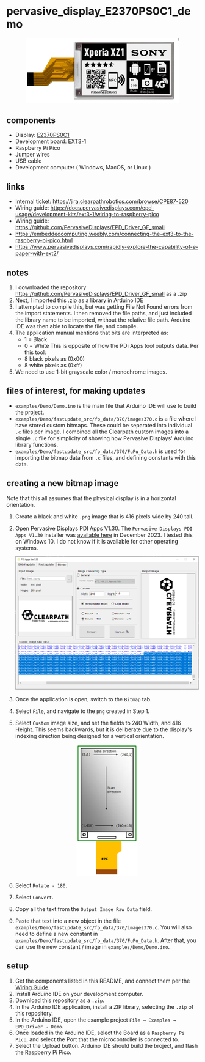 # pervasive_display_E2370PS0C1_demo

<section align="center"><img src="/readme_assets/pervasive_displays_370_1.png" width="400"/></section>

## components

- Display: [E2370PS0C1](https://www.pervasivedisplays.com/product/3-70-e-ink-displays/)
- Development board: [EXT3-1](https://www.pervasivedisplays.com/product/epd-extension-kit-gen-3-ext3/)
- Raspberry Pi Pico
- Jumper wires
- USB cable
- Development computer ( Windows, MacOS, or Linux )

## links

- Internal ticket: https://jira.clearpathrobotics.com/browse/CPE87-520
- Wiring guide: https://docs.pervasivedisplays.com/epd-usage/development-kits/ext3-1/wiring-to-raspberry-pico
- Wiring guide: https://github.com/PervasiveDisplays/EPD_Driver_GF_small
- https://embeddedcomputing.weebly.com/connecting-the-ext3-to-the-raspberry-pi-pico.html
- https://www.pervasivedisplays.com/rapidly-explore-the-capability-of-e-paper-with-ext2/


## notes

1.  I downloaded the repository <https://github.com/PervasiveDisplays/EPD_Driver_GF_small> as a .zip
2.  Next, I imported this .zip as a library in Arduino IDE
3.  I attempted to compile this, but was getting File Not Found errors from the import statements. 
    I then removed the file paths, and just included the library name to be imported, without the relative file path.
    Arduino IDE was then able to locate the file, and compile.
4.  The application manual mentions that bits are interpreted as:
    - 1 = Black
    - 0 = White
    This is opposite of how the PDi Apps tool outputs data.
    Per this tool:
    - 8 black pixels as (0x00)
    - 8 white pixels as (0xff)
5.  We need to use  1-bit grayscale color / monochrome images.

## files of interest, for making updates

- `examples/Demo/Demo.ino` is the main file that Arduino IDE will use to build the project.
- `examples/Demo/fastupdate_src/fp_data/370/images370.c` is a file where I have stored custom bitmaps.
  These could be separated into individual `.c` files per image.
  I combined all the Clearpath custom images into a single `.c` file for simplicity of showing how Pervasive Displays' Arduino library functions.
- `examples/Demo/fastupdate_src/fp_data/370/FuPu_Data.h` is used for importing the bitmap data from `.c` files, and defining constants with this data.

## creating a new bitmap image

Note that this all assumes that the physical display is in a horizontal orientation.

1.  Create a black and white `.png` image that is 416 pixels wide by 240 tall.
2.  Open Pervasive Displays PDI Apps V1.30.
    The `Pervasive Displays PDI Apps V1.30` installer was [available here](https://www.pervasivedisplays.com/private-doc/pdi-apps-v1-30-installer/) in December 2023. 
    I tested this on Windows 10.
    I do not know if it is available for other operating systems.

    <section align="center"><img src="/readme_assets/pervasive_displays_pdi_apps.png" width="600"/></section>

3.  Once the application is open, switch to the `Bitmap` tab.
4.  Select `File`, and navigate to the `png` created in Step 1.
5.  Select `Custom` image size, and set the fields to 240 Width, and 416 Height.
    This seems backwards, but it is deliberate due to the display's indexing direction being designed for a vertical orientation.

    <a href='https://www.pervasivedisplays.com/wp-content/uploads/2022/09/ApplicationNote_smallSize_fast-update_v02_20220907.pdf'><section align="center"><img src="/readme_assets/pervasive_displays_370_2.png" width="160"/></section></a>

6.  Select `Rotate - 180`.
7.  Select `Convert`.
8.  Copy all the text from the `Output Image Raw Data` field.
9.  Paste that text into a new object in the file `examples/Demo/fastupdate_src/fp_data/370/images370.c`.
    You will also need to define a new constant in `examples/Demo/fastupdate_src/fp_data/370/FuPu_Data.h`.
    After that, you can use the new constant / image in `examples/Demo/Demo.ino`.

## setup

1.  Get the components listed in this README, and connect them per the [Wiring Guide](https://docs.pervasivedisplays.com/epd-usage/development-kits/ext3-1/wiring-to-raspberry-pico).
2.  Install Arduino IDE on your development computer.
3.  Download this repository as a `.zip`.
4.  In the Arduino IDE application, install a ZIP library, selecting the `.zip` of this repository.
5.  In the Arduino IDE, open the example project `File → Examples → EPD_Driver → Demo`.
6.  Once loaded in the Arduino IDE, select the Board as a `Raspberry Pi Pico`, and select the Port that the microcontroller is connected to.
7.  Select the Upload button.
    Arduino IDE should build the broject, and flash the Raspberry Pi Pico.
